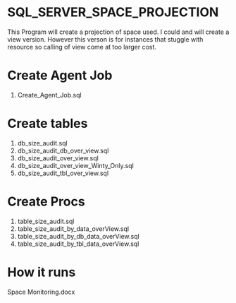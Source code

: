 # SQL_SERVER_SPACE_PROJECTION

This Program will create a projection of space used. I could and will create a view version.
However this verson is for instances that stuggle with resource so calling of view come at too
larger cost.

# Create Agent Job
1. Create_Agent_Job.sql

# Create tables

1. db_size_audit.sql
2. db_size_audit_db_over_view.sql
3. db_size_audit_over_view.sql
4. db_size_audit_over_view_Winty_Only.sql
5. db_size_audit_tbl_over_view.sql

# Create Procs
1. table_size_audit.sql
2. table_size_audit_by_data_overView.sql
3. table_size_audit_by_db_data_overView.sql
4. table_size_audit_by_tbl_data_overView.sql

# How it runs

Space Monitoring.docx
